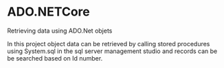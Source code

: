 # ADO.NETCore
Retrieving data using ADO.Net objets

In this project object data can be retrieved by calling stored procedures using System.sql in the sql server management studio and records can be be searched based on Id number.
